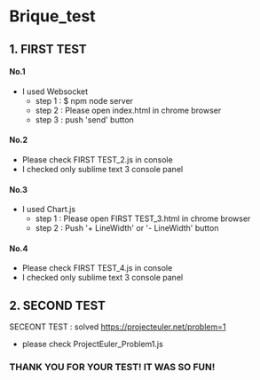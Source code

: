 # Brique_test

## 1. FIRST TEST

#### No.1

 * I used Websocket
    * step 1 : $ npm node server
    * step 2 : Please open index.html in chrome browser
    * step 3 : push 'send' button

#### No.2

* Please check FIRST TEST_2.js in console
* I checked only sublime text 3 console panel

#### No.3

* I used Chart.js
  * step 1 : Please open FIRST TEST_3.html in chrome browser
  * step 2 : Push '+ LineWidth' or '- LineWidth' button

#### No.4 

- Please check FIRST TEST_4.js in console
- I checked only sublime text 3 console panel



## 2. SECOND TEST

SECEONT TEST : solved https://projecteuler.net/problem=1

* please check ProjectEuler_Problem1.js



### THANK YOU FOR YOUR TEST! IT WAS SO FUN!